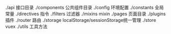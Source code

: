 ./api 接口目录
./components  公共组件目录
./config  环境配置
./constants 全局常量
./directives  指令
./filters 过滤器
./mixins  mixin
./pages 页面目录
./plugins 插件
./router  路由
./storage localStorage/sessionStorage统一管理
./store vuex
./utils 工具方法
